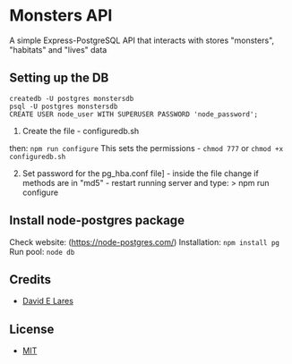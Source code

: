 # Monsters API

A simple Express-PostgreSQL API that interacts with stores "monsters", "habitats" and "lives" data

## Setting up the DB

  ```
  createdb -U postgres monstersdb
  psql -U postgres monstersdb
  CREATE USER node_user WITH SUPERUSER PASSWORD 'node_password';
  ```

  1. Create the file - configuredb.sh

  then: `npm run configure`
  This sets the permissions - `chmod 777` or `chmod +x configuredb.sh`

  2. Set password for the pg_hba.conf file]
    - inside the file change if methods are in "md5"
    - restart running server and type: > npm run configure


## Install node-postgres package

  Check website: (https://node-postgres.com/)
  Installation: `npm install pg`
  Run pool: `node db`

## Credits

 - [David E Lares](https://twitter.com/davidlares3)

## License

 - [MIT](https://opensource.org/licenses/MIT)
